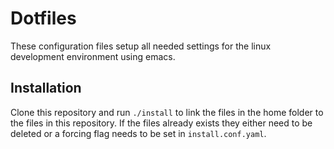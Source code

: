 # Dotfiles
These configuration files setup all needed settings for the linux development environment using emacs.

## Installation
Clone this repository and run `./install` to link the files in the home folder to the files in this repository. If the files already exists they either need to be deleted or a forcing flag needs to be set in `install.conf.yaml`.